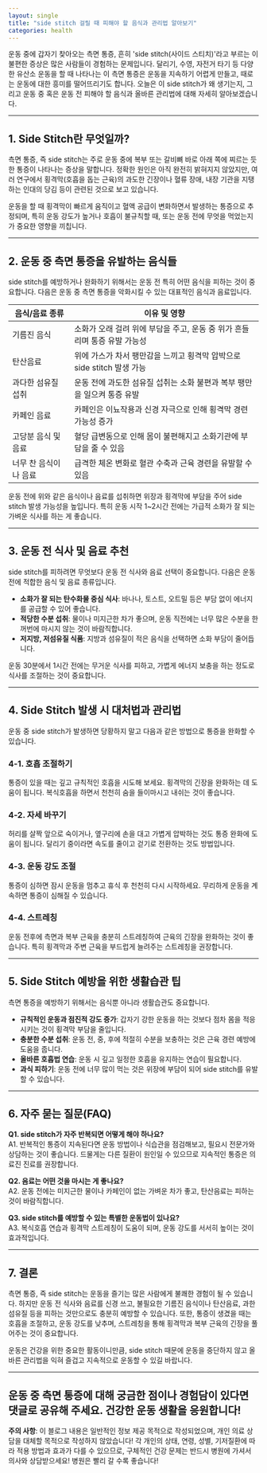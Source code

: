 ```yaml
---
layout: single
title: "side stitch 걸릴 때 피해야 할 음식과 관리법 알아보기"
categories: health
---
```

운동 중에 갑자기 찾아오는 측면 통증, 흔히 'side stitch(사이드 스티치)'라고 부르는 이 불편한 증상은 많은 사람들이 경험하는 문제입니다. 달리기, 수영, 자전거 타기 등 다양한 유산소 운동을 할 때 나타나는 이 측면 통증은 운동을 지속하기 어렵게 만들고, 때로는 운동에 대한 흥미를 떨어뜨리기도 합니다. 오늘은 이 side stitch가 왜 생기는지, 그리고 운동 중 혹은 운동 전 피해야 할 음식과 올바른 관리법에 대해 자세히 알아보겠습니다.

---

## 1. Side Stitch란 무엇일까?

측면 통증, 즉 side stitch는 주로 운동 중에 복부 또는 갈비뼈 바로 아래 쪽에 찌르는 듯한 통증이 나타나는 증상을 말합니다. 정확한 원인은 아직 완전히 밝혀지지 않았지만, 여러 연구에서 횡격막(호흡을 돕는 근육)의 과도한 긴장이나 혈류 장애, 내장 기관을 지탱하는 인대의 당김 등이 관련된 것으로 보고 있습니다.

운동을 할 때 횡격막이 빠르게 움직이고 혈액 공급이 변화하면서 발생하는 통증으로 추정되며, 특히 운동 강도가 높거나 호흡이 불규칙할 때, 또는 운동 전에 무엇을 먹었는지가 중요한 영향을 끼칩니다.

---

## 2. 운동 중 측면 통증을 유발하는 음식들

side stitch를 예방하거나 완화하기 위해서는 운동 전 특히 어떤 음식을 피하는 것이 중요합니다. 다음은 운동 중 측면 통증을 악화시킬 수 있는 대표적인 음식과 음료입니다.

| 음식/음료 종류           | 이유 및 영향                                                   |
|-------------------------|--------------------------------------------------------------|
| 기름진 음식              | 소화가 오래 걸려 위에 부담을 주고, 운동 중 위가 흔들리며 통증 유발 가능성 |
| 탄산음료                | 위에 가스가 차서 팽만감을 느끼고 횡격막 압박으로 side stitch 발생 가능   |
| 과다한 섬유질 섭취       | 운동 전에 과도한 섬유질 섭취는 소화 불편과 복부 팽만을 일으켜 통증 유발    |
| 카페인 음료              | 카페인은 이뇨작용과 신경 자극으로 인해 횡격막 경련 가능성 증가            |
| 고당분 음식 및 음료      | 혈당 급변동으로 인해 몸이 불편해지고 소화기관에 부담을 줄 수 있음          |
| 너무 찬 음식이나 음료    | 급격한 체온 변화로 혈관 수축과 근육 경련을 유발할 수 있음                |

운동 전에 위와 같은 음식이나 음료를 섭취하면 위장과 횡격막에 부담을 주어 side stitch 발생 가능성을 높입니다. 특히 운동 시작 1~2시간 전에는 가급적 소화가 잘 되는 가벼운 식사를 하는 게 좋습니다.

---

## 3. 운동 전 식사 및 음료 추천

side stitch를 피하려면 무엇보다 운동 전 식사와 음료 선택이 중요합니다. 다음은 운동 전에 적합한 음식 및 음료 종류입니다.

- **소화가 잘 되는 탄수화물 중심 식사**: 바나나, 토스트, 오트밀 등은 부담 없이 에너지를 공급할 수 있어 좋습니다.
- **적당한 수분 섭취**: 물이나 미지근한 차가 좋으며, 운동 직전에는 너무 많은 수분을 한꺼번에 마시지 않는 것이 바람직합니다.
- **저지방, 저섬유질 식품**: 지방과 섬유질이 적은 음식을 선택하면 소화 부담이 줄어듭니다.

운동 30분에서 1시간 전에는 무거운 식사를 피하고, 가볍게 에너지 보충을 하는 정도로 식사를 조절하는 것이 중요합니다.

---

## 4. Side Stitch 발생 시 대처법과 관리법

운동 중 side stitch가 발생하면 당황하지 말고 다음과 같은 방법으로 통증을 완화할 수 있습니다.

### 4-1. 호흡 조절하기

통증이 있을 때는 깊고 규칙적인 호흡을 시도해 보세요. 횡격막의 긴장을 완화하는 데 도움이 됩니다. 복식호흡을 하면서 천천히 숨을 들이마시고 내쉬는 것이 좋습니다.

### 4-2. 자세 바꾸기

허리를 살짝 앞으로 숙이거나, 옆구리에 손을 대고 가볍게 압박하는 것도 통증 완화에 도움이 됩니다. 달리기 중이라면 속도를 줄이고 걷기로 전환하는 것도 방법입니다.

### 4-3. 운동 강도 조절

통증이 심하면 잠시 운동을 멈추고 휴식 후 천천히 다시 시작하세요. 무리하게 운동을 계속하면 통증이 심해질 수 있습니다.

### 4-4. 스트레칭

운동 전후에 측면과 복부 근육을 충분히 스트레칭하여 근육의 긴장을 완화하는 것이 좋습니다. 특히 횡격막과 주변 근육을 부드럽게 늘려주는 스트레칭을 권장합니다.

---

## 5. Side Stitch 예방을 위한 생활습관 팁

측면 통증을 예방하기 위해서는 음식뿐 아니라 생활습관도 중요합니다.

- **규칙적인 운동과 점진적 강도 증가**: 갑자기 강한 운동을 하는 것보다 점차 몸을 적응시키는 것이 횡격막 부담을 줄입니다.
- **충분한 수분 섭취**: 운동 전, 중, 후에 적절히 수분을 보충하는 것은 근육 경련 예방에 도움을 줍니다.
- **올바른 호흡법 연습**: 운동 시 깊고 일정한 호흡을 유지하는 연습이 필요합니다.
- **과식 피하기**: 운동 전에 너무 많이 먹는 것은 위장에 부담이 되어 side stitch를 유발할 수 있습니다.

---

## 6. 자주 묻는 질문(FAQ)

**Q1. side stitch가 자주 반복되면 어떻게 해야 하나요?**  
A1. 반복적인 통증이 지속된다면 운동 방법이나 식습관을 점검해보고, 필요시 전문가와 상담하는 것이 좋습니다. 드물게는 다른 질환이 원인일 수 있으므로 지속적인 통증은 의료진 진료를 권장합니다.

**Q2. 음료는 어떤 것을 마시는 게 좋나요?**  
A2. 운동 전에는 미지근한 물이나 카페인이 없는 가벼운 차가 좋고, 탄산음료는 피하는 것이 바람직합니다.

**Q3. side stitch를 예방할 수 있는 특별한 운동법이 있나요?**  
A3. 복식호흡 연습과 횡격막 스트레칭이 도움이 되며, 운동 강도를 서서히 높이는 것이 효과적입니다.

---

## 7. 결론

측면 통증, 즉 side stitch는 운동을 즐기는 많은 사람에게 불쾌한 경험이 될 수 있습니다. 하지만 운동 전 식사와 음료를 신경 쓰고, 불필요한 기름진 음식이나 탄산음료, 과한 섬유질 등을 피하는 것만으로도 충분히 예방할 수 있습니다. 또한, 통증이 생겼을 때는 호흡을 조절하고, 운동 강도를 낮추며, 스트레칭을 통해 횡격막과 복부 근육의 긴장을 풀어주는 것이 중요합니다.

운동은 건강을 위한 중요한 활동이니만큼, side stitch 때문에 운동을 중단하지 않고 올바른 관리법을 익혀 즐겁고 지속적으로 운동할 수 있길 바랍니다.

---

운동 중 측면 통증에 대해 궁금한 점이나 경험담이 있다면 댓글로 공유해 주세요. 건강한 운동 생활을 응원합니다!
---

**주의 사항**: 이 블로그 내용은 일반적인 정보 제공 목적으로 작성되었으며, 개인 의료 상담을 대체할 목적으로 작성하지 않았습니다! 각 개인의 상태, 연령, 성별, 기저질환에 따라 적용 방법과 효과가 다를 수 있으므로, 구체적인 건강 문제는 반드시 병원에 가셔서 의사와 상담받으세요! 병원은 빨리 갈 수록 좋습니다!
